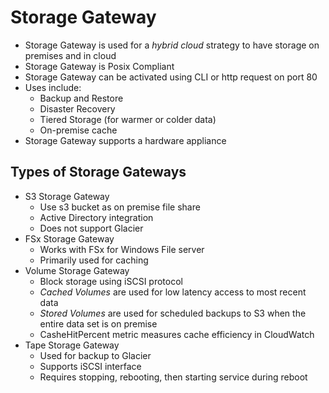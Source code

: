 # Storage Gateway

- Storage Gateway is used for a *hybrid cloud* strategy to have storage on premises and in cloud
- Storage Gateway is Posix Compliant
- Storage Gateway can be activated using CLI or http request on port 80
- Uses include:
    - Backup and Restore
    - Disaster Recovery
    - Tiered Storage (for warmer or colder data)
    - On-premise cache
- Storage Gateway supports a hardware appliance

## Types of Storage Gateways
- S3 Storage Gateway
    - Use s3 bucket as on premise file share
    - Active Directory integration
    - Does not support Glacier
- FSx Storage Gateway
    - Works with FSx for Windows File server
    - Primarily used for caching
- Volume Storage Gateway
    - Block storage using iSCSI protocol
    - *Cached Volumes* are used for low latency access to most recent data
    - *Stored Volumes* are used for scheduled backups to S3 when the entire data set is on premise
    - CasheHitPercent metric measures cache efficiency in CloudWatch
- Tape Storage Gateway
    - Used for backup to Glacier
    - Supports iSCSI interface
    - Requires stopping, rebooting, then starting service during reboot
